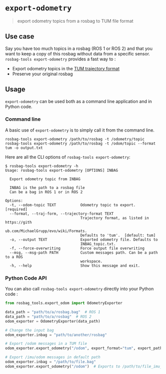 # `export-odometry`

> export odometry topics from a rosbag to TUM file format

## Use case

Say you have too much topics in a rosbag (ROS 1 or ROS 2) and that you want to keep a copy of this rosbag without data from a specific sensor. `rosbag-tools export-odometry` provides a fast way to :

* Export odometry topics in the [TUM trajectory format](https://vision.in.tum.de/data/datasets/rgbd-dataset/file_formats)
* Preserve your original rosbag

## Usage

`export-odometry` can be used both as a command line application and in Python code.

### Command line

A basic use of `export-odometry` is to simply call it from the command line.

```console
rosbag-tools export-odometry /path/to/rosbag -t /odometry/topic
rosbag-tools export-odometry /path/to/rosbag -t /odom/topic --format tum -o output.txt
```

Here are all the CLI options of `rosbag-tools export-odometry`:

```console
$ rosbag-tools export-odometry -h
Usage: rosbag-tools export-odometry [OPTIONS] INBAG

  Export odometry topic from INBAG

  INBAG is the path to a rosbag file
  Can be a bag in ROS 1 or in ROS 2

Options:
  -t, --odom-topic TEXT           Odometry topic to export.  [required]
  --format, --traj-form, --trajectory-format TEXT
                                  Trajectory format, as listed in https://gith
                                  ub.com/MichaelGrupp/evo/wiki/Formats.
                                  Defaults to 'tum'.  [default: tum]
  -o, --output TEXT               Exported odometry file. Defaults to
                                  INBAG_topic.txt.
  -f, --force-overwriting         Force output file overwriting
  --msg, --msg-path PATH          Custom messages path. Can be a path to a ROS
                                  workspace.
  -h, --help                      Show this message and exit.
```

### Python Code API

You can also call `rosbag-tools export-odometry` directly into your Python code :

```py
from rosbag_tools.export_odom import OdometryExporter

data_path = "path/to/a/rosbag.bag"  # ROS 1
data_path = "path/to/a/rosbag"  # ROS 2
odom_exporter = OdometryExporter(data_path)

# Change the input bag
odom_exporter.inbag = "path/to/another/rosbag"

# Export /odom messages in a TUM file
odom_exporter.export_odometry("/odom", export_format="tum", export_path="/path/to/tum/file.txt")

# Export /imu/odom messages in default path
odom_exporter.inbag = "/path/to/file.bag"
odom_exporter.export_odometry("/odom")  # Exports to /path/to/file_imu_odom.txt
```
